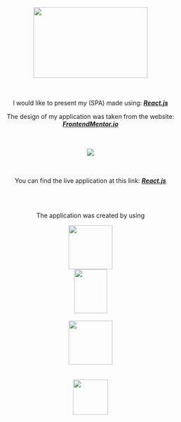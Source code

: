 <div align="center">
    <img src="https://i.imgur.com/3WRrU51.png" width="260px" height="161px"/>
</div>

<br />
<br />

<div align="center">
    <p>I would like to present my (SPA) made using: <b><i><a href="https://reactjs.org/">React.js</a></i></b></p>
    <p>The design of my application was taken from the website: <b><i><a href="frontendmentor.io">FrontendMentor.io</a></i></b></p>
</div>

<br />
<br />

<div align="center">
    <img src="https://i.imgur.com/hySy2hd.png" />
</div>

<br />
<br />


<div align="center">
    <p>You can find the live application at this link: <b><i><a href="https://piotrbablok.github.io/Tip-Calc-App/">React.js</a></i></b></p>

</div>

<br />
<br />

<div align="center">
    <p>The application was created by using</p>
    <img src="https://i.imgur.com/vxtuIcE.png" width="100px" height="100px" />
</div>


<div align="center">
    <img src="https://i.imgur.com/mOZhzrJ.png" width="75px" height="100px" />
</div>

<br />

<div align="center">
    <img src="https://i.imgur.com/o6dhoje.png" width="100px" height="100px" />
</div>

<br />
<br />

<div align="center">
    <img src="https://i.imgur.com/83zOTX1.png" width="80px" height="80px" />
</div>

